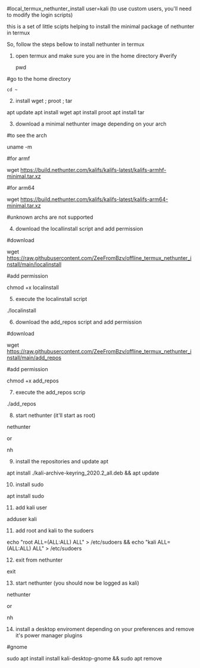 #local_termux_nethunter_install
user=kali (to use custom users, you'll need to modify the login scripts)

this is a set of little scipts helping to install the minimal package of nethunter in termux

So, follow the steps bellow to install nethunter in termux

1) open termux and make sure you are in the home directory
  #verify

    pwd

  #go to the home directory

    cd ~

2) install wget ; proot ; tar

apt update
apt install wget
apt install proot
apt install tar

3) download a minimal nethunter image depending on your arch

  #to see the arch

uname -m

  #for armf

wget https://build.nethunter.com/kalifs/kalifs-latest/kalifs-armhf-minimal.tar.xz
  
  #for arm64

wget https://build.nethunter.com/kalifs/kalifs-latest/kalifs-arm64-minimal.tar.xz

  #unknown archs are not supported

4) download the locallinstall script and add permission

  #download

wget https://raw.githubusercontent.com/ZeeFromBzv/offline_termux_nethunter_install/main/localinstall
  
  #add permission

chmod +x localinstall

5) execute the localinstall script

./localinstall

6) download the add_repos script and add permission

  #download

wget https://raw.githubusercontent.com/ZeeFromBzv/offline_termux_nethunter_install/main/add_repos

  #add permission

chmod +x add_repos

7) execute the add_repos scrip

./add_repos

8) start nethunter (it'll start as root)

nethunter

or

nh

9) install the repositories and update apt

apt install ./kali-archive-keyring_2020.2_all.deb && apt update

10) install sudo

apt install sudo

11) add kali user

adduser kali

11) add root and kali to the sudoers

echo "root ALL=(ALL:ALL) ALL" > /etc/sudoers && echo "kali ALL=(ALL:ALL) ALL" > /etc/sudoers

12) exit from nethunter

exit

13) start nethunter (you should now be logged as kali)

nethunter

or

nh

14) install a desktop enviroment depending on your preferences and remove it's power manager plugins

#gnome

sudo apt install install kali-desktop-gnome && sudo apt remove
